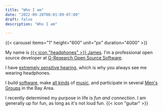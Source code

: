 ```yaml
---
title: "Who I am"
date: "2022-09-28T08:01:09-07:00"
draft: false
description: "Who I am"

---
```

{{< carousel items="1" height="600" unit="px" duration="4000" >}}
<br>

My name is [{{< icon "headphones" >}} James](https://headphonejames.com/). I'm a professional open source developer at [G-Research Open Source Software](https://opensource.gresearch.co.uk/).

I have [extremely sensitive hearing](https://headphonejames.com/#headphones), which is why you always see me wearing headphones.

I build [software](https://github.com/headphonejames), make [all kinds](https://www.youtube.com/watch?v=cOSHBceY-kg&ab_channel=headphonejames) of [music](https://open.spotify.com/artist/6GmYm47Zgk3tvoCeJbsH5r), and participate in several [Men's Groups](https://headphonejames.com/#mensgroups) in the Bay Area.

I recently determined my purpose in life is _fun and connection_. I am generally up for fun, as long as it's not loud fun. {{< icon "guitar" >}}
